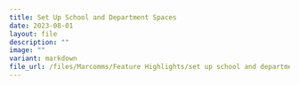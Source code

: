 ```yaml
---
title: Set Up School and Department Spaces
date: 2023-08-01
layout: file
description: ""
image: ""
variant: markdown
file_url: /files/Marcomms/Feature Highlights/set up school and department spaces.pdf
---
```

